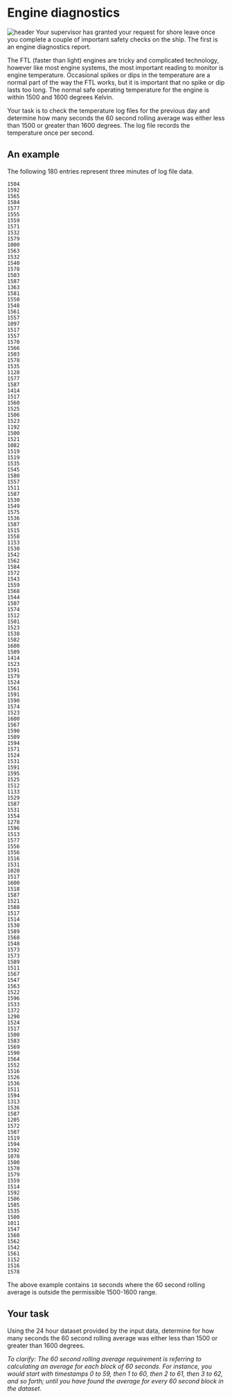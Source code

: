 # Engine diagnostics
![header](https://codingquest.io/may2022/engines-web.png)
Your supervisor has granted your request for shore leave once you complete a couple of important safety checks on the ship. The first is an engine diagnostics report.

The FTL (faster than light) engines are tricky and complicated technology, however like most engine systems, the most important reading to monitor is engine temperature. Occasional spikes or dips in the temperature are a normal part of the way the FTL works, but it is important that no spike or dip lasts too long. The normal safe operating temperature for the engine is within 1500 and 1600 degrees Kelvin.

Your task is to check the temperature log files for the previous day and determine how many seconds the 60 second rolling average was either less than 1500 or greater than 1600 degrees. The log file records the temperature once per second.

## An example
The following 180 entries represent three minutes of log file data.

```
1504
1592
1565
1584
1577
1555
1559
1571
1532
1579
1000
1563
1532
1540
1578
1503
1587
1363
1581
1550
1548
1561
1557
1097
1517
1557
1570
1566
1503
1578
1535
1128
1577
1587
1414
1517
1560
1525
1506
1523
1192
1500
1521
1082
1519
1519
1535
1545
1580
1557
1511
1587
1530
1549
1575
1536
1587
1515
1558
1153
1530
1542
1562
1584
1572
1543
1559
1568
1544
1507
1574
1512
1501
1523
1538
1582
1600
1509
1414
1523
1591
1579
1524
1561
1591
1590
1574
1523
1600
1567
1590
1509
1594
1571
1524
1531
1591
1595
1525
1512
1133
1529
1587
1531
1554
1278
1596
1513
1577
1556
1556
1516
1531
1020
1517
1600
1518
1587
1521
1588
1517
1514
1530
1589
1568
1548
1573
1573
1589
1511
1567
1547
1563
1522
1596
1533
1372
1290
1524
1517
1500
1583
1569
1590
1564
1552
1516
1526
1536
1511
1594
1313
1536
1587
1205
1572
1507
1519
1594
1592
1070
1500
1570
1579
1559
1514
1592
1506
1585
1535
1500
1011
1547
1560
1562
1542
1561
1152
1516
1578
```
The above example contains `10` seconds where the 60 second rolling average is outside the permissible 1500-1600 range.

## Your task

Using the 24 hour dataset provided by the input data, determine for how many seconds the 60 second rolling average was either less than 1500 or greater than 1600 degrees.

_To clarify: The 60 second rolling average requirement is referring to calculating an average for each block of 60 seconds. For instance, you would start with timestamps 0 to 59, then 1 to 60, then 2 to 61, then 3 to 62, and so forth; until you have found the average for every 60 second block in the dataset._

